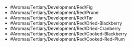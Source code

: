 - #Aromas/Tertiary/Development/Red/Fig
- #Aromas/Tertiary/Development/Red/Prune
- #Aromas/Tertiary/Development/Red/Tar
- #Aromas/Tertiary/Development/Red/Dried-Blackberry
- #Aromas/Tertiary/Development/Red/Dried-Cranberry
- #Aromas/Tertiary/Development/Red/Cooked-Blackberry
- #Aromas/Tertiary/Development/Red/Cooked-Red-Plum